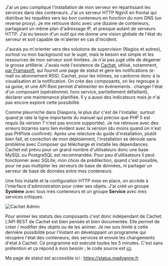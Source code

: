 <!-- title: Surveiller l'état du serveur -->
<!-- category: Hébergement -->
<!-- tag: planet -->

J'ai un peu compliqué l'installation de mon serveur en répartissant les
services dans des conteneurs. J'ai un serveur HTTP NginX en frontal qui
distribue les requêtes vers les bon conteneurs<!-- more --> en fonction du nom DNS (un
reverse proxy). Je me retrouve donc avec une dizaine de conteneurs, partageant
un même plan d'adressage IP, et presque autant de serveurs HTTP. J'ai eu
besoin d'un outil qui me donne une vision globale de l'état du serveur et soit
capable de m'alerter en cas d'incident.

J'aurais pu m'orienter vers des solutions de supervision (Nagios et autres),
surtout vu mon background sur le sujet, mais le besoin est simple et les
ressources de mon serveur sont limitées. Je n'ai pas jugé utile de dégainer
la grosse artillerie. J'avais noté l'existence de
[Cachet](https://cachethq.io), utilisé, notamment, [par
Framasoft](https://status.framasoft.org), qui fournit une page de statut et
gère les notifications (e-mail ou abonnement RSS). Cachet, pour les intimes,
se cantonne donc à la visualisation et la notification. On crée des
composants, on les regroupe à sa guise, et une API Rest permet d'alimenter en
événements : changer l'état d'un composant (opérationnel, hors service,
partiellement défaillant), déclarer une maintenance planifiée. Il y a aussi
des indicateurs mais je n'ai pas encore exploré cette possibilité.

Comme pleurniché dans Diaspora, le plus dur c'est de l'installer, surtout
quand je rate la ligne importante du manuel qui précise que PHP 5 est requis
(la version 7 n'est pas encore supportée). Je me retrouve avec des erreurs
bizarres sans lien évident avec la version (du moins quand on n'est pas
PHPiste confirmé). Après une relecture du guide d'installation, plutôt bien
fait, et correction de mon déploiement, l'installation se déroule sans
problème avec Composer qui télécharge et installe les dépendances. Cachet est
prévu pour un grand nombre d'utilisateurs donc une base MySQL ou PostgreSQL
est recommandée. Pour peu d'utilisateurs il peut fonctionner avec SQLite, mon
choix de prédilection, quand c'est possible, pour ne pas multiplier les
serveurs de base de données, ni partager un serveur de base de données entre
mes conteneurs.

Une fois installé et la configuration HTTP mise en place, on accède à
l'interface d'administration pour créer ses objets. J'ai créé un groupe
**Système** avec tous mes conteneurs et un groupe **Service** avec mes
services critiques.

![Cachet Admin](/images/2018/cachet-admin.png)

Pour animer les statuts des composants c'est donc indépendant de Cachet. L'API
REST de Cachet est bien pensée et bien documentée. Elle permet de créer /
modifier des objets ou de les animer. Je me suis limité à cette dernière
possibilité pour l'instant en développant un programme qui récupère l'état des
conteneurs, des services et envoie les changements d'etat à Cachet. Ce
programme est exécuté toutes les 5 minutes. C'est sans prétention et ça répond
à mon besoin ; le code source est [ici](https://github.com/kianby/cachetmonitor).

Ma page de statut est accessible ici : https://status.madyanne.fr

